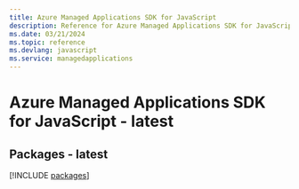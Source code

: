 ```yaml
---
title: Azure Managed Applications SDK for JavaScript
description: Reference for Azure Managed Applications SDK for JavaScript
ms.date: 03/21/2024
ms.topic: reference
ms.devlang: javascript
ms.service: managedapplications
---
```

# Azure Managed Applications SDK for JavaScript - latest
## Packages - latest
[!INCLUDE [packages](managed-applications-index.md)]